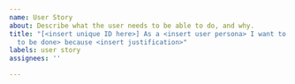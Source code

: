```yaml
---
name: User Story
about: Describe what the user needs to be able to do, and why.
title: "[<insert unique ID here>] As a <insert user persona> I want to <insert job
  to be done> because <insert justification>"
labels: user story
assignees: ''

---
```



